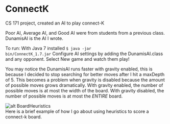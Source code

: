# ConnectK
CS 171 project, created an AI to play connect-K

Poor AI, Average AI, and Good AI were from students from a previous class.
DunamisAI is the AI I wrote.

To run:
With Java 7 installed
<code>$ java -jar bin/ConnectK_1.7.jar</code>
Configure AI settings by adding the DunamisAI.class and any opponent.
Select New game and watch them play!

You may notice the DunamisAI runs faster with gravity enabled, this is because I decided to stop searching for better moves after I hit a maxDepth of 5. This becomes a problem when gravity is disabled because the amount of possible moves grows dramatically. With gravity enabled, the number of possible moves is at most the width of the board. With gravity disabled, the number of possible moves is at most the <i>ENTIRE</i> board.


![alt BoardHeuristics](BoardHeuristics.png)
<br>Here is a brief example of how I go about using heuristics to score a connect-k board.
